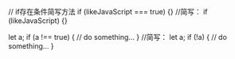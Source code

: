 //  if存在条件简写方法
  if (likeJavaScript === true) {}
  //简写：
  if (likeJavaScript) {}

  let a;
  if (a !== true) {
    // do something...
  }
  //简写：
  let a;
  if (!a) {
    // do something...
  }
